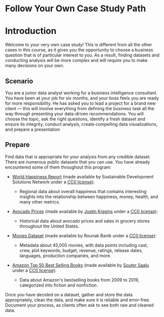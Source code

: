 # Follow Your Own Case Study Path

# Introduction
Welcome to your very own case study! This is different from all the other cases in this course, as it gives you the opportunity to
choose a business question that is of particular interest to you. As a result, finding datasets and conducting analysis will be
more complex and will require you to make many decisions on your own.

## Scenario
You are a junior data analyst working for a business intelligence consultant. You have been at your job for six months, and your boss
feels you are ready for more responsibility. He has asked you to lead a project for a brand new client — this will involve everything
from defining the business task all the way through presenting your data-driven recommendations. You will choose the topic, ask
the right questions, identify a fresh dataset and ensure its integrity, conduct analysis, create compelling data visualizations, and
prepare a presentation

## Prepare
Find data that is appropriate for your analysis from any credible dataset. There are numerous public datasets that you can use. You
have already encountered some of them throughout this program:
- <a href="https://www.kaggle.com/datasets/unsdsn/world-happiness">World Happiness Report</a> (made available by Sustainable Development Solutions Network under a <a href="https://creativecommons.org/publicdomain/zero/1.0/">CC0 license)</a>: 
   - Regional data about overall happiness that contains interesting insights into the relationship between happiness, money, health, and many other metrics.

- <a href="https://www.kaggle.com/datasets/neuromusic/avocado-prices">Avocado Prices</a> (made available by <a href="https://www.kaggle.com/neuromusic">Justin Kiggins<a/> under a <a href="https://creativecommons.org/publicdomain/zero/1.0/">CC0 license)</a>: 
   - Historical data about avocado prices and sales in grocery stores throughout the United States.

- <a href="https://www.kaggle.com/datasets/rounakbanik/the-movies-dataset">Movies Dataset</a> (made available by Rounak Banik under a <a href="https://creativecommons.org/publicdomain/zero/1.0/">CC0 license)</a>: 
   - Metadata about 45,000 movies, with data points including cast, crew, plot keywords, budget, revenue, ratings, release dates, languages, production companies, and more.

- <a href="https://www.kaggle.com/datasets/sootersaalu/amazon-top-50-bestselling-books-2009-2019">Amazon Top 50 Best Selling Books</a> (made available by <a href="https://www.kaggle.com/sootersaalu">Souter Saalu</a> under a <a href="https://creativecommons.org/publicdomain/zero/1.0/">CC0 license)</a>: 
   - Data about Amazon's bestselling books from 2009 to 2019, categorized into fiction and nonfiction.

Once you have decided on a dataset, gather and store the data appropriately, clean the data, and make sure it is reliable and
error-free. Document your process, as clients often ask to see both raw and cleaned data. 
